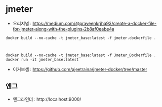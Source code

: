 # jmeter

- 오리지널 : https://medium.com/@praveenkrjha93/create-a-docker-file-for-jmeter-along-with-the-plugins-2b8af0eabe4a

```
docker build --no-cache -t jmeter_base:latest -f jmeter.dockerfile .



docker build --no-cache -t jmeter_base:latest -f Jmeter_Dockerfile .
docker run -it jmeter_base:latest
```

- 이거보셈 : https://github.com/ajeetraina/jmeter-docker/tree/master

## 엔그

- 엔그라인더 : http://localhost:9000/
